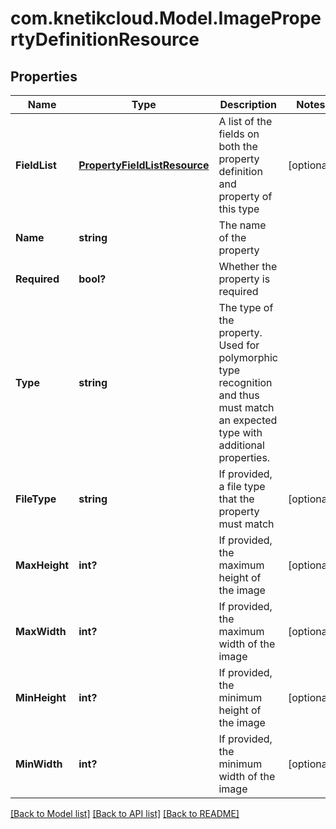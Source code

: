 # com.knetikcloud.Model.ImagePropertyDefinitionResource
## Properties

Name | Type | Description | Notes
------------ | ------------- | ------------- | -------------
**FieldList** | [**PropertyFieldListResource**](PropertyFieldListResource.md) | A list of the fields on both the property definition and property of this type | [optional] 
**Name** | **string** | The name of the property | 
**Required** | **bool?** | Whether the property is required | 
**Type** | **string** | The type of the property. Used for polymorphic type recognition and thus must match an expected type with additional properties. | 
**FileType** | **string** | If provided, a file type that the property must match | [optional] 
**MaxHeight** | **int?** | If provided, the maximum height of the image | [optional] 
**MaxWidth** | **int?** | If provided, the maximum width of the image | [optional] 
**MinHeight** | **int?** | If provided, the minimum height of the image | [optional] 
**MinWidth** | **int?** | If provided, the minimum width of the image | [optional] 

[[Back to Model list]](../README.md#documentation-for-models) [[Back to API list]](../README.md#documentation-for-api-endpoints) [[Back to README]](../README.md)


